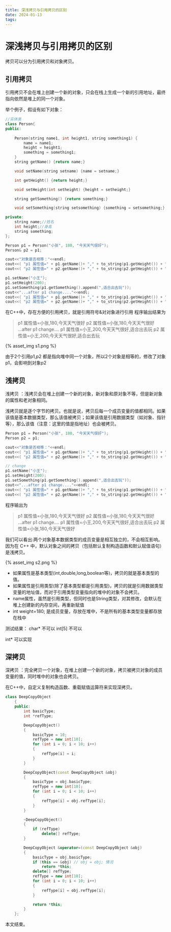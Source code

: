 ```yaml
---
title: 深浅拷贝与引用拷贝的区别
date: 2024-01-13
tags:
---
```


# 深浅拷贝与引用拷贝的区别

拷贝可以分为引用拷贝和对象拷贝。

## 引用拷贝

引用拷贝不会在堆上创建一个新的对象，只会在栈上生成一个新的引用地址，最终指向依然是堆上的同一个对象。

举个例子，假设有如下对象：

```C++
//实体类
class Person{ 
public:
    
    Person(string name1, int height1, string something1) {
        name = name1;
        height = height1;
        something = something1;
    }
    string getName() {return name;}

    void setName(string setname) {name = setname;}

    int getHeight() {return height;}

    void setHeight(int setheight) {height = setheight;}

    string getSomething() {return something;}

    void setSomething(string setsomething) {something = setsomething;}

private: 
    string name;//姓名
    int height;//身高
    string something;
};

```

```C++
Person p1 = Person("小张", 180, "今天天气很好");
Person& p2 = p1;

cout<<"对象是否相等："<<endl;
cout<<( "p1 属性值=" + p1.getName()+ "," + to_string(p1.getHeight()) + "," + p1.getSomething())<<endl;
cout<<( "p2 属性值=" + p2.getName()+ "," + to_string(p2.getHeight()) + "," + p2.getSomething())<<endl;

p1.setName("小王"); 
p1.setHeight(200);
p1.setSomething(p1.getSomething().append(",适合出去玩"));
cout<<"...after p1 change...."<<endl;
cout<<( "p1 属性值=" + p1.getName()+ "," + to_string(p1.getHeight()) + ","+ p1.getSomething())<<endl;
cout<<( "p2 属性值=" + p2.getName()+ "," + to_string(p2.getHeight()) + ","+ p2.getSomething())<<endl;
```

在C++中，存在方便的引用拷贝，就是引用符号&对对象进行引用
程序输出结果为
>   p1 属性值=小张,180,今天天气很好
    p2 属性值=小张,180,今天天气很好
    ...after p1 change....
    p1 属性值=小王,200,今天天气很好,适合出去玩
    p2 属性值=小王,200,今天天气很好,适合出去玩

{% asset_img s1.png %}

由于2个引用p1,p2 都是指向堆中同一个对象，所以2个对象是相等的，修改了对象p1，会影响到对象p2

## 浅拷贝

浅拷贝 ：浅拷贝会在堆上创建一个新的对象，新对象和原对象不等，但是新对象的属性和老对象相同。

浅拷贝就是逐个字节的拷贝。也就是说，拷贝后每一个成员变量的值都相同。如果该值是基本数据类型，那么该值被拷贝；如果该值是引用数据类型（如对象、指针等），那么该值（注意：这里的值是指地址）也会被拷贝。

```C++
Person p1 = Person("小张", 180, "今天天气很好");
Person p2 = p1;

cout<<"对象是否相等："<<endl;
cout<<( "p1 属性值=" + p1.getName()+ "," + to_string(p1.getHeight()) + "," + p1.getSomething())<<endl;
cout<<( "p2 属性值=" + p2.getName()+ "," + to_string(p2.getHeight()) + "," + p2.getSomething())<<endl;

// change
p1.setName("小王"); 
p1.setHeight(200);
p1.setSomething(p1.getSomething().append(",适合出去玩"));
cout<<"...after p1 change...."<<endl;
cout<<( "p1 属性值=" + p1.getName()+ "," + to_string(p1.getHeight()) + ","+ p1.getSomething())<<endl;
cout<<( "p2 属性值=" + p2.getName()+ "," + to_string(p2.getHeight()) + ","+ p2.getSomething())<<endl;
```

程序输出为
>   p1 属性值=小张,180,今天天气很好
    p2 属性值=小张,180,今天天气很好
    ...after p1 change....
    p1 属性值=小王,200,今天天气很好,适合出去玩
    p2 属性值=小张,180,今天天气很好

我们可以看出:两个对象基本数据类型的成员变量是相互独立的，不会相互影响。因为在 C++ 中，默认对象之间的拷贝（包括默认复制构造函数和默认赋值语句）是浅拷贝。

{% asset_img s2.png %}

- 如果属性是基本类型(int,double,long,boolean等)，拷贝的就是基本类型的值。
- 如果属性是引用类型(除了基本类型都是引用类型)，拷贝的就是引⽤数据类型变量的地址值，⽽对于引⽤类型变量指向的堆中的对象不会拷贝。
- name属性，虽然是引用类型，但同时也是String类型，对其修改，会默认在堆上创建新的内存空间，再重新赋值
- int weight=180; 是成员变量，存放在堆中，不是所有的基本类型变量都存放在栈中

测试结果：
char* 不可以
int[5] 不可以

int* 可以实现

## 深拷贝

深拷贝 ：完全拷贝⼀个对象，在堆上创建一个新的对象，拷贝被拷贝对象的成员变量的值，同时堆中的对象也会拷贝。

在C++中，自定义复制构造函数、重载赋值运算符来实现深拷贝。

```C++
class DeepCopyObject
    {
    public:
        int basicType;
        int *refType;

        DeepCopyObject()
        {
            basicType = 10;
            refType = new int[10];
            for (int i = 0; i < 10; i++)
            {
                refType[i] = i;
            }
        }

        DeepCopyObject(const DeepCopyObject &obj)
        {
            basicType = obj.basicType;
            refType = new int[10];
            for (int i = 0; i < 10; i++)
            {
                refType[i] = obj.refType[i];
            }
        }

        ~DeepCopyObject()
        {
            if (refType)
                delete[] refType;
        }

        DeepCopyObject &operator=(const DeepCopyObject &obj)
        {
            basicType = obj.basicType;
            if (this == &obj) // obj = obj; 情况
                return *this;
            delete[] refType;
            refType = new int[10];
            for (int i = 0; i < 10; i++)
            {
                refType[i] = obj.refType[i];
            }

            return *this;
        }
    };

```

本文结束。